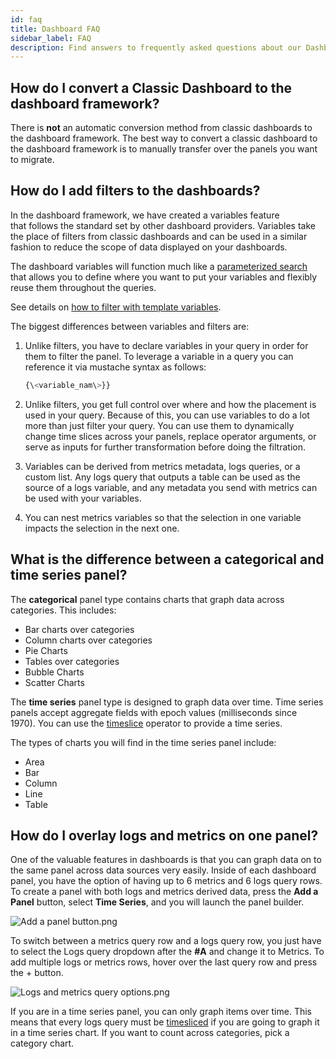 ```yaml
---
id: faq
title: Dashboard FAQ
sidebar_label: FAQ
description: Find answers to frequently asked questions about our Dashboards.
---
```


## How do I convert a Classic Dashboard to the dashboard framework?

There is **not** an automatic conversion method from classic dashboards to the dashboard framework. The best way to convert a classic dashboard to the dashboard framework is to manually transfer over the panels you want to migrate.

## How do I add filters to the dashboards?

In the dashboard framework, we have created a variables feature that follows the standard set by other dashboard providers. Variables take the place of filters from classic dashboards and can be used in a similar fashion to reduce the scope of data displayed on your dashboards. 

The dashboard variables will function much like a [parameterized search](/docs/search/get-started-with-search/build-search/search-templates) that allows you to define where you want to put your variables and flexibly reuse them throughout the queries.

See details on [how to filter with template variables](filter-template-variables.md).

The biggest differences between variables and filters are:

1. Unlike filters, you have to declare variables in your query in order for them to filter the panel. To leverage a variable in a query you can reference it via mustache syntax as follows:

    ```sql
    {\<variable_nam\>}}
    ```

1. Unlike filters, you get full control over where and how the placement is used in your query. Because of this, you can use variables to do a lot more than just filter your query. You can use them to dynamically change time slices across your panels, replace operator arguments, or serve as inputs for further transformation before doing the filtration.

1. Variables can be derived from metrics metadata, logs queries, or a custom list. Any logs query that outputs a table can be used as the source of a logs variable, and any metadata you send with metrics can be used with your variables.

1. You can nest metrics variables so that the selection in one variable impacts the selection in the next one.

## What is the difference between a categorical and time series panel?

The **categorical** panel type contains charts that graph data across
categories. This includes:

* Bar charts over categories
* Column charts over categories
* Pie Charts
* Tables over categories
* Bubble Charts
* Scatter Charts

The **time series** panel type is designed to graph data over time. Time series panels accept aggregate fields with epoch values (milliseconds since 1970). You can use the [timeslice](/docs/search/search-query-language/search-operators/timeslice) operator to provide a time series.

The types of charts you will find in the time series panel include:

* Area
* Bar
* Column
* Line
* Table

## How do I overlay logs and metrics on one panel?

One of the valuable features in dashboards is that you can graph data on to the same panel across data sources very easily. Inside of each dashboard panel, you have the option of having up to 6 metrics and 6 logs query rows. To create a panel with both logs and metrics derived data, press the **Add a Panel** button, select **Time Series**, and you will launch the panel builder.

![Add a panel button.png](/img/dashboards-new/dashboard-new-faqs/Add-a-panel-button.png)

To switch between a metrics query row and a logs query row, you just have to select the Logs query dropdown after the **#A** and change it to Metrics. To add multiple logs or metrics rows, hover over the last query row and press the + button.

![Logs and metrics query options.png](/img/dashboards-new/dashboard-new-faqs/Logs-and-metrics-query-options.png)

If you are in a time series panel, you can only graph items over time. This means that every logs query must be [timesliced](/docs/search/search-query-language/search-operators/timeslice) if you are going to graph it in a time series chart. If you want to count across categories, pick a category chart.
